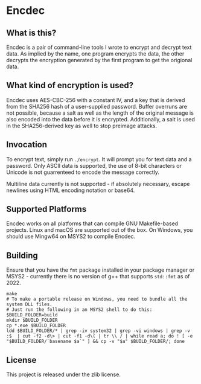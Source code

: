 # Encdec

## What is this?

Encdec is a pair of command-line tools I wrote to encrypt and decrypt text data. As implied by the name, one program encrypts the data, the other decrypts the encryption generated by the first program to get the origional data.

## What kind of encryption is used?

Encdec uses AES-CBC-256 with a constant IV, and a key that is derived from the SHA256 hash of a user-supplied password. Buffer overruns are not possible, because a salt as well as the length of the original message is also encoded into the data before it is encrypted. Additionally, a salt is used in the SHA256-derived key as well to stop preimage attacks.

## Invocation

To encrypt text, simply run `./encrypt`. It will prompt you for text data and a password. Only ASCII data is supported, the use of 8-bit characters or Unicode is not guarrenteed to encode the message correctly.

Multiline data currently is not supported - if absolutely necessary, escape newlines using HTML encoding notation or base64.

## Supported Platforms

Encdec works on all platforms that can compile GNU Makefile-based projects. Linux and macOS are supported out of the box. On Windows, you should use Mingw64 on MSYS2 to compile Encdec.

## Building

Ensure that you have the `fmt` package installed in your package manager or MSYS2 - currently there is no version of g++ that supports `std::fmt` as of 2022.

```
make
# To make a portable release on Windows, you need to bundle all the system DLL files.
# Just run the following in an MSYS2 shell to do this:
$BUILD_FOLDER=build
mkdir $BUILD_FOLDER
cp *.exe $BUILD_FOLDER
ldd $BUILD_FOLDER/* | grep -iv system32 | grep -vi windows | grep -v :$  | cut -f2 -d\> | cut -f1 -d\( | tr \\ / | while read a; do ! [ -e "$BUILD_FOLDER/`basename $a`" ] && cp -v "$a" $BUILD_FOLDER/; done
```

## License

This project is released under the zlib license.

